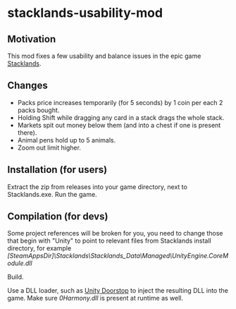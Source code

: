 # stacklands-usability-mod
## Motivation
This mod fixes a few usability and balance issues in the epic game [Stacklands](https://store.steampowered.com/app/1948280/Stacklands/).
## Changes
- Packs price increases temporarily (for 5 seconds) by 1 coin per each 2 packs bought.
- Holding Shift while dragging any card in a stack drags the whole stack.
- Markets spit out money below them (and into a chest if one is present there).
- Animal pens hold up to 5 animals.
- Zoom out limit higher.
## Installation (for users)
Extract the zip from releases into your game directory, next to Stacklands.exe.
Run the game.
## Compilation (for devs)
Some project references will be broken for you, you need to change those that begin with "Unity" to point to relevant files from Stacklands install directory, for example *[SteamAppsDir]\Stacklands\Stacklands_Data\Managed\UnityEngine.CoreModule.dll*

Build.

Use a DLL loader, such as [Unity Doorstop](https://github.com/NeighTools/UnityDoorstop) to inject the resulting DLL into the game. Make sure *0Harmony.dll* is present at runtime as well.